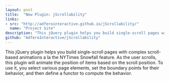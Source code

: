 ```yaml
---
layout: post
title:  "New Plugin: jScrollability"
links: 
- src: "http://adferointeractive.github.io/jScrollability/"
  name: "Project Site"
description: "This jQuery plugin helps you build single-scroll pages with complex scroll-based animations a la the NYTimes Snowfall feature. As the user scrolls, this plugin will animate the position of items based on the scroll position. To use it, you select various page elements, set the boundary points for their behavior, and then define a functor to compute the behavior."
github: "AdferoInteractive/jScrollability"
---
```


This jQuery plugin helps you build single-scroll pages with complex scroll-based animations a la the NYTimes Snowfall feature. As the user scrolls, this plugin will animate the position of items based on the scroll position. To use it, you select various page elements, set the boundary points for their behavior, and then define a functor to compute the behavior.